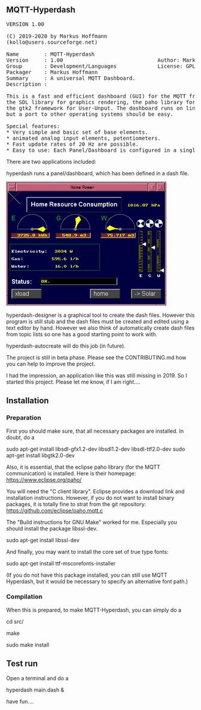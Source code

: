 ## MQTT-Hyperdash
<pre>
VERSION 1.00

(C) 2019-2020 by Markus Hoffmann
(kollo@users.sourceforge.net)

Name        : MQTT-Hyperdash
Version     : 1.00                              Author: Markus Hoffmann
Group       : Development/Languages             License: GPLv2
Packager    : Markus Hoffmann <kollo@users.sourceforge.net>
Summary     : A universal MQTT Dashboard.
Description :

This is a fast and efficient dashboard (GUI) for the MQTT framework. It uses
the SDL library for graphics rendering, the paho library for communication and
the gtk2 framework for User-Unput. The dashboard runs on linux, 
but a port to other operating systems should be easy. 

Special features: 
* Very simple and basic set of base elements. 
* animated analog input elements, potentiometers.
* Fast update rates of 20 Hz are possible.
* Easy to use: Each Panel/Dashboard is configured in a single .dash file.
</pre>

There are two applications included: 

hyperdash runs a panel/dashboard, which has been defined in a dash file. 

<img src="screenshots/Haussteuerung.png">

hyperdash-designer is a graphical tool to create the dash files. However 
this program is still stub and the dash files must be created and edited using 
a text editor by hand. However we also think of automatically create dash files 
from topic lists so one has a good starting point to work with. 

hyperdash-autocreate will do this job (in future). 

The project is still in beta phase. Please see the CONTRIBUTING.md how you can
help to improve the project. 

I had the impression, an application like this was still missing in 2019. 
So I started this project. Please let me know, if I am right....

## Installation

### Preparation

First you should make sure, that all necessary packages are installed. 
In doubt, do a 

 sudo apt-get install libsdl-gfx1.2-dev libsdl1.2-dev libsdl-ttf2.0-dev
 sudo apt-get install libgtk2.0-dev 

Also, it is essential, that the eclipse paho library 
(for the MQTT communication) is installed. 
Here is their homepage: https://www.eclipse.org/paho/

You will need the "C client library". Eclipse provides a download link
and installation instructions. However, if you do not want to install
binary packages, it is totally fine to strat from the git repository:
https://github.com/eclipse/paho.mqtt.c

The "Build instructions for GNU Make" worked for me. Especially you should 
install the package libssl-dev.

 sudo apt-get install libssl-dev
 
 
And finally, you may want to install the core set of true type fonts:

sudo apt-get install ttf-mscorefonts-installer

(If you do not have this package installed, you can still use MQTT Hyperdash, 
but it would be necessary to specify an alternative font path.)

### Compilation

When this is prepared, to make MQTT-Hyperdash, 
you can simply do a 

 cd src/

 make

 sudo make install

## Test run

Open a terminal and do a 

hyperdash main.dash &

have fun....
